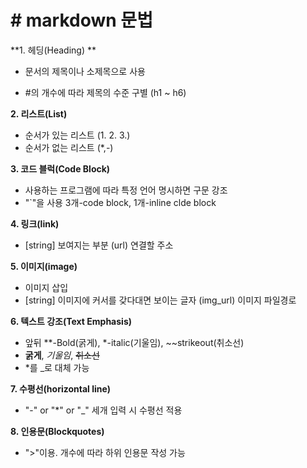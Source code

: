 # # markdown 문법

**1. 헤딩(Heading) **

- 문서의 제목이나 소제목으로 사용

- #의 개수에 따라 제목의 수준 구별 (h1 ~ h6)

**2. 리스트(List)**

- 순서가 있는 리스트 (1. 2. 3.)
- 순서가 없는 리스트 (*,-)

**3. 코드 블럭(Code Block)**

- 사용하는 프로그램에 따라 특정 언어 명시하면 구문 강조
- "`"을 사용 3개-code block, 1개-inline clde block

**4. 링크(link)**

- [string] 보여지는 부분 (url) 연결할 주소 

**5. 이미지(image)**

- 이미지 삽입
- [string] 이미지에 커서를 갖다대면 보이는 글자 (img_url) 이미지 파일경로

**6. 텍스트 강조(Text Emphasis)**

- 앞뒤 **-Bold(굵게), *-italic(기울임), ~~strikeout(취소선)
- **굵게**, *기울임*, ~~취소선~~
- *를 _로 대체 가능

**7. 수평선(horizontal line)**

- "-" or "*" or "_" 세개 입력 시 수평선 적용

**8. 인용문(Blockquotes)**

- ">"이용. 개수에 따라 하위 인용문 작성 가능

